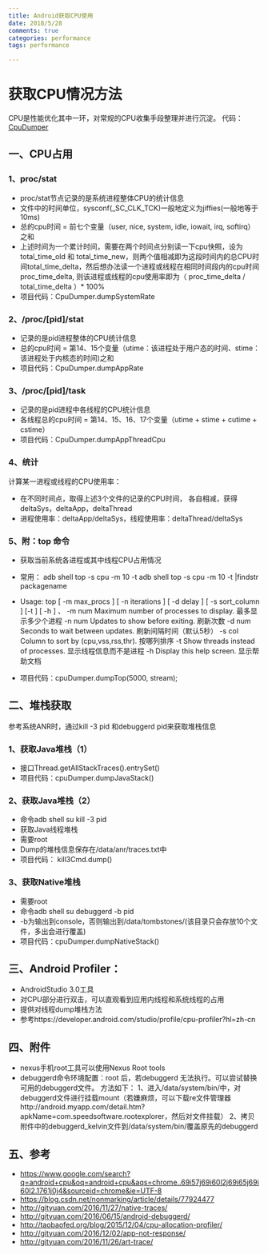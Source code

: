 ```yaml
---
title: Android获取CPU使用
date: 2018/5/28
comments: true
categories: performance
tags: performance

---
```


# 获取CPU情况方法
CPU是性能优化其中一环，对常规的CPU收集手段整理并进行沉淀。
代码：[CpuDumper](https://github.com/NgWaiKong/CpuDumper)
## 一、CPU占用
### 1、proc/stat 
- proc/stat节点记录的是系统进程整体CPU的统计信息
- 文件中的时间单位，sysconf(_SC_CLK_TCK)一般地定义为jiffies(一般地等于10ms)
- 总的cpu时间 = 前七个变量（user, nice, system, idle, iowait, irq, softirq）之和
- 上述时间为一个累计时间，需要在两个时间点分别读一下cpu快照，设为total_time_old 和 total_time_new，则两个值相减即为这段时间内的总CPU时间total_time_delta，然后想办法读一个进程或线程在相同时间段内的cpu时间proc_time_delta, 则该进程或线程的cpu使用率即为（ proc_time_delta / total_time_delta ）* 100% 
- 项目代码：CpuDumper.dumpSystemRate

<!-- more -->

### 2、/proc/[pid]/stat
- 记录的是pid进程整体的CPU统计信息
- 总的cpu时间 = 第14、15个变量（utime：该进程处于用户态的时间、stime：该进程处于内核态的时间)之和
- 项目代码：CpuDumper.dumpAppRate

### 3、/proc/[pid]/task
- 记录的是pid进程中各线程的CPU统计信息
- 各线程总的cpu时间 = 第14、15、16、17个变量（utime + stime + cutime + cstime）
- 项目代码：CpuDumper.dumpAppThreadCpu

### 4、统计
计算某一进程或线程的CPU使用率：
- 在不同时间点，取得上述3个文件的记录的CPU时间， 各自相减，获得deltaSys，deltaApp，deltaThread
- 进程使用率：deltaApp/deltaSys，线程使用率：deltaThread/deltaSys

### 5、附：top 命令
- 获取当前系统各进程或其中线程CPU占用情况
- 常用：
adb shell top -s cpu -m 10 -t
adb shell top -s cpu -m 10 -t |findstr packagename 

- Usage: top [ -m max_procs ] [ -n iterations ] [ -d delay ] [ -s sort_column ] [-t ] [ -h ] 、
    -m num  Maximum number of processes to display. 最多显示多少个进程
    -n num  Updates to show before exiting.  刷新次数 
    -d num  Seconds to wait between updates. 刷新间隔时间（默认5秒）
    -s col  Column to sort by (cpu,vss,rss,thr). 按哪列排序 
    -t      Show threads instead of processes. 显示线程信息而不是进程
    -h      Display this help screen.  显示帮助文档 

- 项目代码：cpuDumper.dumpTop(5000, stream);
## 二、堆栈获取
参考系统ANR时，通过kill -3 pid 和debuggerd pid来获取堆栈信息
### 1、获取Java堆栈（1）
- 接口Thread.getAllStackTraces().entrySet()
- 项目代码：cpuDumper.dumpJavaStack()

### 2、获取Java堆栈（2）
- 命令adb shell su kill -3 pid
- 获取Java线程堆栈
- 需要root
- Dump的堆栈信息保存在/data/anr/traces.txt中
- 项目代码： kill3Cmd.dump()

### 3、获取Native堆栈
- 需要root
- 命令adb shell su debuggerd -b pid
- -b为输出到console，否则输出到/data/tombstones/(该目录只会存放10个文件，多出会进行覆盖)
- 项目代码：cpuDumper.dumpNativeStack()

## 三、Android Profiler：
- AndroidStudio 3.0工具
- 对CPU部分进行双击，可以直观看到应用内线程和系统线程的占用
- 提供对线程dump堆栈方法
- 参考https://developer.android.com/studio/profile/cpu-profiler?hl=zh-cn

## 四、附件
- nexus手机root工具可以使用Nexus Root tools
- debuggerd命令环境配置：root 后，若debuggerd 无法执行。可以尝试替换可用的debuggerd文件。
方法如下：
1、进入/data/system/bin/中，对debuggerd文件进行挂载mount（若嫌麻烦，可以下载re文件管理器http://android.myapp.com/detail.htm?apkName=com.speedsoftware.rootexplorer，然后对文件挂载）
2、拷贝附件中的debuggerd_kelvin文件到/data/system/bin/覆盖原先的debuggerd

## 五、参考
- https://www.google.com/search?q=android+cpu&oq=android+cpu&aqs=chrome..69i57j69i60l2j69i65j69i60l2.1761j0j4&sourceid=chrome&ie=UTF-8
- https://blog.csdn.net/nonmarking/article/details/77924477
- http://gityuan.com/2016/11/27/native-traces/
- http://gityuan.com/2016/06/15/android-debuggerd/
- http://taobaofed.org/blog/2015/12/04/cpu-allocation-profiler/
- http://gityuan.com/2016/12/02/app-not-response/
- http://gityuan.com/2016/11/26/art-trace/